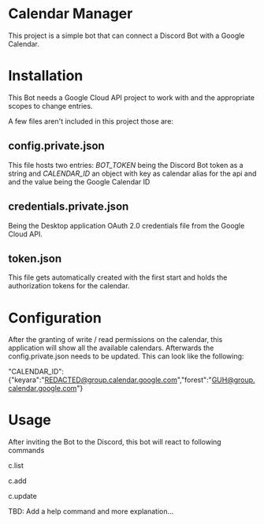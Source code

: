 # Calendar Manager
This project is a simple bot that can connect a Discord Bot with a Google Calendar.

# Installation
This Bot needs a Google Cloud API project to work with and the appropriate scopes to change entries.  

A few files aren't included in this project those are:
## config.private.json

This file hosts two entries: *BOT_TOKEN* being the Discord Bot token as a string and *CALENDAR_ID* 
an object with key as calendar alias for the api and and the value being the Google Calendar ID

## credentials.private.json

Being the Desktop application OAuth 2.0 credentials file from the Google Cloud API.

## token.json

This file gets automatically created with the first start and holds the authorization tokens for the calendar.

# Configuration

After the granting of write / read permissions on the calendar, this application will show all the available calendars.
Afterwards the config.private.json needs to be updated. This can look like the following:

"CALENDAR_ID":{"keyara":"REDACTED@group.calendar.google.com","forest":"GUH@group.calendar.google.com"}

# Usage

After inviting the Bot to the Discord, this bot will react to following commands

c.list <calendar nickname>

c.add <calendar nickname> <timeformat in Hammertime> <url optional for location field> <summary of the event>

c.update <calendar nickname> <internal select-id> <field> <content>

TBD: Add a help command and more explanation... 
